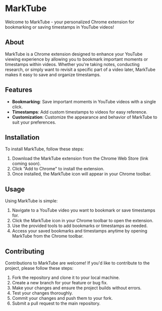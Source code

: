 # MarkTube

Welcome to MarkTube - your personalized Chrome extension for bookmarking or saving timestamps in YouTube videos!

## About

MarkTube is a Chrome extension designed to enhance your YouTube viewing experience by allowing you to bookmark important moments or timestamps within videos. Whether you're taking notes, conducting research, or simply want to revisit a specific part of a video later, MarkTube makes it easy to save and organize timestamps.

## Features

- **Bookmarking**: Save important moments in YouTube videos with a single click.
- **Timestamps**: Add custom timestamps to videos for easy reference.
- **Customization**: Customize the appearance and behavior of MarkTube to suit your preferences.

## Installation

To install MarkTube, follow these steps:

1. Download the MarkTube extension from the Chrome Web Store (link coming soon).
2. Click "Add to Chrome" to install the extension.
3. Once installed, the MarkTube icon will appear in your Chrome toolbar.

## Usage

Using MarkTube is simple:

1. Navigate to a YouTube video you want to bookmark or save timestamps for.
2. Click the MarkTube icon in your Chrome toolbar to open the extension.
3. Use the provided tools to add bookmarks or timestamps as needed.
4. Access your saved bookmarks and timestamps anytime by opening MarkTube from the Chrome toolbar.

## Contributing

Contributions to MarkTube are welcome! If you'd like to contribute to the project, please follow these steps:

1. Fork the repository and clone it to your local machine.
2. Create a new branch for your feature or bug fix.
3. Make your changes and ensure the project builds without errors.
4. Test your changes thoroughly.
5. Commit your changes and push them to your fork.
6. Submit a pull request to the main repository.
